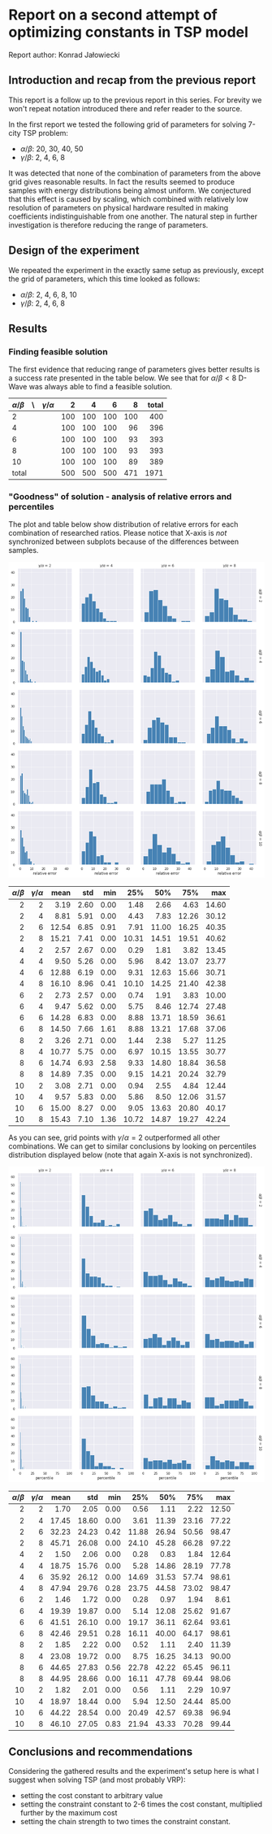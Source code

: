 # Report on a second attempt of optimizing constants in TSP model

Report author: Konrad Jałowiecki

## Introduction and recap from the previous report

This report is a follow up to the previous report in this series. For brevity we won't repeat notation introduced there and refer reader to the source.

In the first report we tested the following grid of parameters for solving 7-city TSP problem:

- $`\alpha/\beta`$: 20, 30, 40, 50
- $`\gamma/\beta`$: 2, 4, 6, 8

It was detected that none of the combination of parameters from the above grid gives reasonable results. In fact the results seemed to produce samples with energy distributions being almost uniform. We conjectured that this effect is caused by scaling, which combined with relatively low resolution of parameters on physical hardware resulted in making coefficients indistinguishable from one another. The natural step in further investigation is therefore reducing the range of parameters.

## Design of the experiment

We repeated the experiment in the exactly same setup as previously, except the grid of parameters, which this time looked as follows:


- $`\alpha/\beta`$: 2, 4, 6, 8, 10
- $`\gamma/\beta`$: 2, 4, 6, 8

## Results

### Finding feasible solution

The first evidence that reducing range of parameters gives better results is a success rate presented in the table below. We see that for $`\alpha/\beta < 8`$ D-Wave was always able to find a feasible solution.


|$`\alpha/\beta`$    \    $`\gamma/\alpha`$            |   2 |   4 |   6 |   8 |   total |
|:---------------------|----:|----:|----:|----:|--------:|
| 2                    | 100 | 100 | 100 | 100 |     400 |
| 4                    | 100 | 100 | 100 |  96 |     396 |
| 6                    | 100 | 100 | 100 |  93 |     393 |
| 8                    | 100 | 100 | 100 |  93 |     393 |
| 10                   | 100 | 100 | 100 |  89 |     389 |
| total                | 500 | 500 | 500 | 471 |    1971 |

### "Goodness" of solution - analysis of relative errors and percentiles

The plot and table below show distribution of relative errors for each combination of researched ratios. Please notice that X-axis is _not_ synchronized between subplots because of the differences between samples.

![Relative errors of energy computed by D-Wave's annealer with respect to optimal solution for differnt values of ratios.](./relative_errors_new.png "Relative errors for differnt values of ratios.")

|   $`\alpha/\beta`$ |   $`\gamma/\alpha`$ |   mean |   std |   min |   25% |   50% |   75% |   max |
|-----------------:|------------------:|-------:|------:|------:|------:|------:|------:|------:|
|             2 |              2 |   3.19 |  2.60 |  0.00 |  1.48 |  2.66 |  4.63 | 14.60 |
|             2 |              4 |   8.81 |  5.91 |  0.00 |  4.43 |  7.83 | 12.26 | 30.12 |
|             2 |              6 |  12.54 |  6.85 |  0.91 |  7.91 | 11.00 | 16.25 | 40.35 |
|             2 |              8 |  15.21 |  7.41 |  0.00 | 10.31 | 14.51 | 19.51 | 40.62 |
|             4 |              2 |   2.57 |  2.67 |  0.00 |  0.29 |  1.81 |  3.82 | 13.45 |
|             4 |              4 |   9.50 |  5.26 |  0.00 |  5.96 |  8.42 | 13.07 | 23.77 |
|             4 |              6 |  12.88 |  6.19 |  0.00 |  9.31 | 12.63 | 15.66 | 30.71 |
|             4 |              8 |  16.10 |  8.96 |  0.41 | 10.10 | 14.25 | 21.40 | 42.38 |
|             6 |              2 |   2.73 |  2.57 |  0.00 |  0.74 |  1.91 |  3.83 | 10.00 |
|             6 |              4 |   9.47 |  5.62 |  0.00 |  5.75 |  8.46 | 12.74 | 27.48 |
|             6 |              6 |  14.28 |  6.83 |  0.00 |  8.88 | 13.71 | 18.59 | 36.61 |
|             6 |              8 |  14.50 |  7.66 |  1.61 |  8.88 | 13.21 | 17.68 | 37.06 |
|             8 |              2 |   3.26 |  2.71 |  0.00 |  1.44 |  2.38 |  5.27 | 11.25 |
|             8 |              4 |  10.77 |  5.75 |  0.00 |  6.97 | 10.15 | 13.55 | 30.77 |
|             8 |              6 |  14.74 |  6.93 |  2.58 |  9.33 | 14.80 | 18.84 | 36.58 |
|             8 |              8 |  14.89 |  7.35 |  0.00 |  9.15 | 14.21 | 20.24 | 32.79 |
|            10 |              2 |   3.08 |  2.71 |  0.00 |  0.94 |  2.55 |  4.84 | 12.44 |
|            10 |              4 |   9.57 |  5.83 |  0.00 |  5.86 |  8.50 | 12.06 | 31.57 |
|            10 |              6 |  15.00 |  8.27 |  0.00 |  9.05 | 13.63 | 20.80 | 40.17 |
|            10 |              8 |  15.43 |  7.10 |  1.36 | 10.72 | 14.87 | 19.27 | 42.24 |

As you can see, grid points with $`\gamma/\alpha=2`$ outperformed all other combinations. We can get to similar conclusions by looking on percentiles distribution displayed below (note that again X-axis is not synchronized).

![Percentile of solutions for differnt values of ratios.](./percentiles_new.png "Percentile of solutions for differnt values of ratios.")

|   $`\alpha/\beta`$ |   $`\gamma/\alpha`$ |   mean |   std |   min |   25% |   50% |   75% |   max |
|-----------------:|------------------:|-------:|------:|------:|------:|------:|------:|------:|
|             2 |              2 |   1.70 |  2.05 |  0.00 |  0.56 |  1.11 |  2.22 | 12.50 |
|             2 |              4 |  17.45 | 18.60 |  0.00 |  3.61 | 11.39 | 23.16 | 77.22 |
|             2 |              6 |  32.23 | 24.23 |  0.42 | 11.88 | 26.94 | 50.56 | 98.47 |
|             2 |              8 |  45.71 | 26.08 |  0.00 | 24.10 | 45.28 | 66.28 | 97.22 |
|             4 |              2 |   1.50 |  2.06 |  0.00 |  0.28 |  0.83 |  1.84 | 12.64 |
|             4 |              4 |  18.75 | 15.76 |  0.00 |  5.28 | 14.86 | 28.19 | 77.78 |
|             4 |              6 |  35.92 | 26.12 |  0.00 | 14.69 | 31.53 | 57.74 | 98.61 |
|             4 |              8 |  47.94 | 29.76 |  0.28 | 23.75 | 44.58 | 73.02 | 98.47 |
|             6 |              2 |   1.46 |  1.72 |  0.00 |  0.28 |  0.97 |  1.94 |  8.61 |
|             6 |              4 |  19.39 | 19.87 |  0.00 |  5.14 | 12.08 | 25.62 | 91.67 |
|             6 |              6 |  41.51 | 26.10 |  0.00 | 19.17 | 36.11 | 62.64 | 93.61 |
|             6 |              8 |  42.46 | 29.51 |  0.28 | 16.11 | 40.00 | 64.17 | 98.61 |
|             8 |              2 |   1.85 |  2.22 |  0.00 |  0.52 |  1.11 |  2.40 | 11.39 |
|             8 |              4 |  23.08 | 19.72 |  0.00 |  8.75 | 16.25 | 34.13 | 90.00 |
|             8 |              6 |  44.65 | 27.83 |  0.56 | 22.78 | 42.22 | 65.45 | 96.11 |
|             8 |              8 |  44.95 | 28.66 |  0.00 | 16.11 | 47.78 | 69.44 | 98.06 |
|            10 |              2 |   1.82 |  2.01 |  0.00 |  0.56 |  1.11 |  2.29 | 10.97 |
|            10 |              4 |  18.97 | 18.44 |  0.00 |  5.94 | 12.50 | 24.44 | 85.00 |
|            10 |              6 |  44.22 | 28.54 |  0.00 | 20.49 | 42.57 | 69.38 | 96.94 |
|            10 |              8 |  46.10 | 27.05 |  0.83 | 21.94 | 43.33 | 70.28 | 99.44 |

## Conclusions and recommendations

Considering the gathered results and the experiment's setup here is what I suggest when solving TSP (and most probably VRP):

- setting the cost constant to arbitrary value
- setting the constraint constant to 2-6 times the cost constant, multiplied further by the maximum cost
- setting the chain strength to two times the constraint constant.


